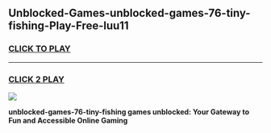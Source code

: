 
## Unblocked-Games-unblocked-games-76-tiny-fishing-Play-Free-luu11
<h3>
<a href="https://premium76.site?title=unblocked-games-76-tiny-fishing&ref=17A">CLICK TO PLAY</a></h3>
<hr>

<h3>
<a href="https://premium76.site?title=unblocked-games-76-tiny-fishing&ref=17A">CLICK 2 PLAY</a>
  
</h3>

<a href="https://premium76.site?title=unblocked-games-76-tiny-fishing&ref=17A"><img src="https://clearcache.store/games.png"></a>


**unblocked-games-76-tiny-fishing games unblocked: Your Gateway to Fun and Accessible Online Gaming**
